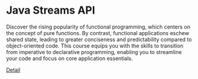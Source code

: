 # Java Streams API

Discover the rising popularity of functional programming, which centers on the concept of pure functions. By contrast, functional applications eschew shared state, leading to greater conciseness and predictability compared to object-oriented code. This course equips you with the skills to transition from imperative to declarative programming, enabling you to streamline your code and focus on core application essentials. 

[Detail](https://eduitfree.com/courses/java-streams-api)
